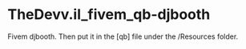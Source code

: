 # TheDevv.il_fivem_qb-djbooth
Fivem djbooth. Then put it in the [qb] file under the /Resources folder.
